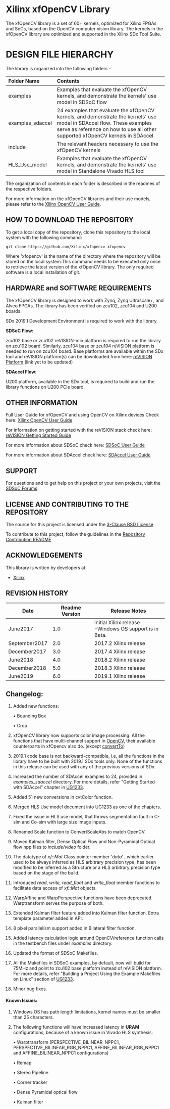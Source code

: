 # Xilinx xfOpenCV Library
The xfOpenCV library is a set of 60+ kernels, optimized for Xilinx FPGAs and SoCs, based on the OpenCV computer vision library. The kernels in the xfOpenCV library are optimized and supported in the Xilinx SDx Tool Suite.

# DESIGN FILE HIERARCHY
The library is organized into the following folders -

| Folder Name | Contents |
| :------------- | :------------- |
| examples | Examples that evaluate the xfOpenCV kernels, and demonstrate the kernels' use model in SDSoC flow |
| examples_sdaccel | 24 examples that evaluate the xfOpenCV kernels, and demonstrate the kernels' use model in SDAccel flow. These examples serve as reference on how to use all other supported xfOpenCV kernels in SDAccel |
| include | The relevant headers necessary to use the xfOpenCV kernels |
| HLS_Use_model | Examples that evaluate the xfOpenCV kernels, and demonstrate the kernels' use model in Standalone Vivado HLS tool |

The organization of contents in each folder is described in the readmes of the respective folders.

For more information on the xfOpenCV libraries and their use models, please refer to the [Xilinx OpenCV User Guide][].

## HOW TO DOWNLOAD THE REPOSITORY
To get a local copy of the repository, clone this repository to the local system with the following command:
```
git clone https://github.com/Xilinx/xfopencv xfopencv
```
Where 'xfopencv' is the name of the directory where the repository will be stored on the local system.This command needs to be executed only once to retrieve the latest version of the xfOpenCV library. The only required software is a local installation of git.

## HARDWARE and SOFTWARE REQUIREMENTS
The xfOpenCV library is designed to work with Zynq, Zynq Ultrascale+, and Alveo FPGAs. The library has been verified on zcu102, zcu104 and U200 boards.

SDx 2019.1 Development Environment is required to work with the library.

**SDSoC Flow:**

zcu102 base or zcu102 reVISION-min platform is required to run the library on zcu102 board. Similarly, zcu104 base or zcu104 reVISION platform is needed to run on zcu104 board. Base platforms are available within the SDx tool and reVISION platform(s) can be downloaded from here: [reVISION Platform] (link yet to be updated)

**SDAccel Flow:**

U200 platform, available in the SDx tool, is required to build and run the library functions on U200 PCIe board.

## OTHER INFORMATION
Full User Guide for xfOpenCV and using OpenCV on Xilinx devices Check here:
[Xilinx OpenCV User Guide][]

For information on getting started with the reVISION stack check here:
[reVISION Getting Started Guide]

For more information about SDSoC check here:
[SDSoC User Guide][]

For more information about SDAccel check here:
[SDAccel User Guide][]

## SUPPORT
For questions and to get help on this project or your own projects, visit the [SDSoC Forums][].

## LICENSE AND CONTRIBUTING TO THE REPOSITORY
The source for this project is licensed under the [3-Clause BSD License][]

To contribute to this project, follow the guidelines in the [Repository Contribution README][]

## ACKNOWLEDGEMENTS
This library is written by developers at
- [Xilinx](http://www.xilinx.com)

## REVISION HISTORY

Date      | Readme Version | Release Notes
--------  |----------------|-------------------------
June2017  | 1.0            | Initial Xilinx release <br> -Windows OS support is in Beta.
September2017  | 2.0            | 2017.2 Xilinx release <br>
December2017  | 3.0            | 2017.4 Xilinx release <br>
June2018  | 4.0            | 2018.2 Xilinx release <br>
December2018  | 5.0            | 2018.3 Xilinx release <br>
June2019  | 6.0            | 2019.1 Xilinx release <br>

## Changelog:
1. Added new functions:

    • Bounding Box

    • Crop

2. xfOpenCV library now supports color image processing. All the functions that have multi-channel support in [OpenCV][], their available counterparts in xfOpencv also do. (except [convertTo](https://github.com/Xilinx/xfopencv/tree/master/examples/convertbitdepth))

3. 2019.1 code base is not backward-compatible, i.e, all the functions in the library have to be built with 2019.1 SDx tools only. None of the functions in this release can be used with any of the previous versions of SDx.


4. Increased the number of SDAccel examples to 24, provided in *examples_sdaccel* directory. For more details, refer "Getting Started with SDAccel" chapter in [UG1233][].

5. Added 51 new conversions in cvtColor function.

6. Merged HLS Use model document into [UG1233][] as one of the chapters.

7. Fixed the issue in HLS use model, that throws segmentation fault in C-sim and Co-sim with large size image inputs.

8. Renamed Scale function to ConvertScaleAbs to match OpenCV.

9. Moved Kalman filter, Dense Optical Flow and Non-Pyramidal Optical flow hpp files to *include/video* folder.

10. The datatype of *xf::Mat* Class pointer member '*data*' , which earlier used to be always inferred as HLS arbitrary precision type, has been modified to be inferred as a Structure or a HLS arbitrary precision type based on the stage of the build.

11. Introduced *read, write, read_float* and *write_float* member functions to facilitate data access of *xf::Mat* objects.

12. WarpAffine and WarpPerspective functions have been deprecated. Warptransform serves the purpose of both.

13. Extended Kalman filter feature added into Kalman filter function. Extra template parameter added in API.

14. 8 pixel parallelism support added in Bilateral filter function.
15. Added latency calculation logic around OpenCV/reference function calls in the testbench files under *examples* directory.

16. Updated the format of SDSoC Makefiles.
17. All the Makefiles in SDSoC examples, by default, now will build for 75MHz and point to zcu102 base platform instead of reVISION platform. For more details, refer "Building a Project Using the Example Makefiles on Linux" section of [UG1233][].

18. Minor bug fixes.

#### Known Issues:
1. Windows OS has path length limitations, kernel names must be smaller than 25 characters.

2. The following functions will have increased latency in **URAM** configurations, because of a known issue in Vivado HLS synthesis:

	• Warptransform  (PERSPECTIVE_BILINEAR_NPPC1, PERSPECTIVE_BILINEAR_RGB_NPPC1,  AFFINE_BILINEAR_RGB_NPPC1 and AFFINE_BILINEAR_NPPC1 configurations)

	• Remap

	• Stereo Pipeline

	• Corner tracker

	• Dense Pyramidal optical flow

	• Kalman filter

  [reVISION Getting Started Guide]: https://github.com/Xilinx/Revision-Getting-Started-Guide
  [HLS Video Library]:
  https://xilinx-wiki.atlassian.net/wiki/spaces/A/pages/18841665/HLS+Video+Library
  [reVISION Platform]: https://github.com/Xilinx/reVISION-Getting-Started-Guide/blob/master/Docs/software-tools-system-requirements.md#32-software
  [SDSoC Forums]: https://forums.xilinx.com/t5/SDSoC-Development-Environment/bd-p/sdsoc
  [SDSoC User Guide]: https://www.xilinx.com/support/documentation/sw_manuals/xilinx2019_1/ug1027-sdsoc-user-guide.pdf
  [3-Clause BSD License]: LICENSE.txt
  [Repository Contribution README]: CONTRIBUTING.md
  [Xilinx OpenCV User Guide]: https://www.xilinx.com/support/documentation/sw_manuals/xilinx2019_1/ug1233-xilinx-opencv-user-guide.pdf
  [UG1233]:
  https://www.xilinx.com/support/documentation/sw_manuals/xilinx2019_1/ug1233-xilinx-opencv-user-guide.pdf
  [SDAccel User Guide]:
  https://www.xilinx.com/support/documentation/sw_manuals/xilinx2019_1/ug1023-sdaccel-user-guide.pdf
  [OpenCV]:
  https://github.com/opencv/opencv
